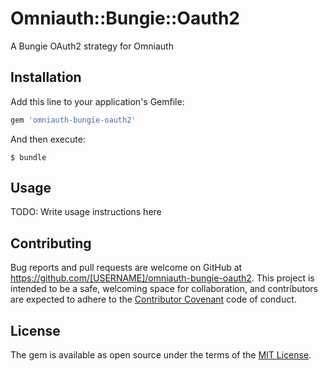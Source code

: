 # Omniauth::Bungie::Oauth2

A Bungie OAuth2 strategy for Omniauth

## Installation

Add this line to your application's Gemfile:

```ruby
gem 'omniauth-bungie-oauth2'
```

And then execute:

    $ bundle

## Usage

TODO: Write usage instructions here

## Contributing

Bug reports and pull requests are welcome on GitHub at https://github.com/[USERNAME]/omniauth-bungie-oauth2. This project is intended to be a safe, welcoming space for collaboration, and contributors are expected to adhere to the [Contributor Covenant](http://contributor-covenant.org) code of conduct.


## License

The gem is available as open source under the terms of the [MIT License](http://opensource.org/licenses/MIT).

